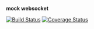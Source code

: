 **mock websocket**

[![Build Status](https://travis-ci.org/khromkov/mock-ws.svg?branch=master)](https://travis-ci.org/khromkov/mock-ws)
[![Coverage Status](https://coveralls.io/repos/github/khromkov/mock-ws/badge.svg?branch=master)](https://coveralls.io/github/khromkov/mock-ws?branch=master)
